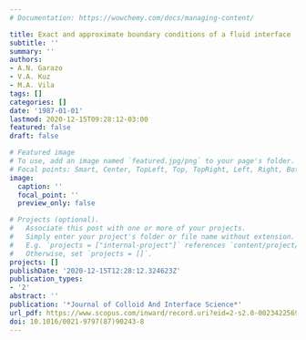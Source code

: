 ```yaml
---
# Documentation: https://wowchemy.com/docs/managing-content/

title: Exact and approximate boundary conditions of a fluid interface
subtitle: ''
summary: ''
authors:
- A.N. Garazo
- V.A. Kuz
- M.A. Vila
tags: []
categories: []
date: '1987-01-01'
lastmod: 2020-12-15T09:28:12-03:00
featured: false
draft: false

# Featured image
# To use, add an image named `featured.jpg/png` to your page's folder.
# Focal points: Smart, Center, TopLeft, Top, TopRight, Left, Right, BottomLeft, Bottom, BottomRight.
image:
  caption: ''
  focal_point: ''
  preview_only: false

# Projects (optional).
#   Associate this post with one or more of your projects.
#   Simply enter your project's folder or file name without extension.
#   E.g. `projects = ["internal-project"]` references `content/project/deep-learning/index.md`.
#   Otherwise, set `projects = []`.
projects: []
publishDate: '2020-12-15T12:28:12.324623Z'
publication_types:
- '2'
abstract: ''
publication: '*Journal of Colloid And Interface Science*'
url_pdf: https://www.scopus.com/inward/record.uri?eid=2-s2.0-0023422569&doi=10.1016%2f0021-9797%2887%2990243-8&partnerID=40&md5=69b195a47d196dfdcd47bd4a4bf29246
doi: 10.1016/0021-9797(87)90243-8
---
```

